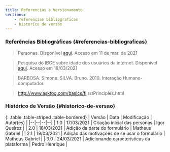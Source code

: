 ```yaml
---
title: Referencias e Versionamento
sections:
    - referencias bibliograficas
    - historico de versao
---
```


### Referências Bibliográficas {#referencias-bibliograficas}
> Personas. Disponível [aqui](https://www.usability.gov/how-to-and-tools/methods/personas.html). Acesso em 11 de mar. de 2021

> Pesquisa do IBGE sobre idade dos usuários da internet. Disponível [aqui](https://educa.ibge.gov.br/criancas/brasil/2697-ie-ibge-educa/jovens/materias-especiais/20787-uso-de-internet-televisao-e-celular-no-brasil.html). Acesso em 18/03/2021

> BARBOSA. Simone. SILVA. Bruno. 2010. Interação Humano-computador.

> http://www.asktog.com/basics/fi rstPrinciples.html

### Histórico de Versão {#historico-de-versao}

<div class="table-responsive">

{: .table .table-striped .table-bordered}
| Versão | Data | Modificação | Autor(es) |
|--|--|--|--|
| 1.0 | 17/03/2021 | Criação inicial das personas | Igor Queiroz |
| 2.0 | 18/03/2021 | Adição da parte do formulário | Matheus Gabriel |
| 2.1 | 19/03/2021 | Adição das motivações de se usar o formulário | Matheus Gabriel |
| 3.0 | 24/03/2021 | Adicionando características da plataforma | Pedro Henrique |

</div>
